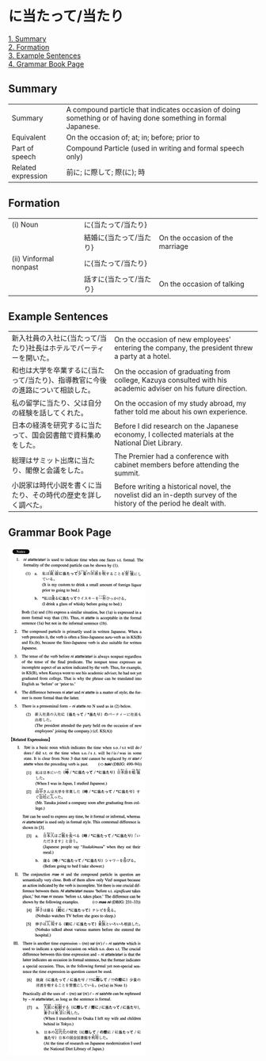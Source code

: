 # に当たって/当たり

[1. Summary](#summary)<br>
[2. Formation](#formation)<br>
[3. Example Sentences](#example-sentences)<br>
[4. Grammar Book Page](#grammar-book-page)<br>


## Summary

<table><tr>   <td>Summary</td>   <td>A compound particle that indicates occasion of doing something or of having done something in formal Japanese.</td></tr><tr>   <td>Equivalent</td>   <td>On the occasion of; at; in; before; prior to</td></tr><tr>   <td>Part of speech</td>   <td>Compound Particle (used in writing and formal speech only)</td></tr><tr>   <td>Related expression</td>   <td>前に; に際して; 際(に); 時</td></tr></table>

## Formation

<table class="table"><tbody><tr class="tr head"><td class="td"><span class="numbers">(i)</span> <span class="bold">Noun</span></td><td class="td"><span class="concept">に</span><span>{</span><span class="concept">当たって</span><span>/</span><span class="concept">当たり</span><span>}</span></td><td class="td"></td></tr><tr class="tr"><td class="td"></td><td class="td"><span>結婚</span><span class="concept">に</span><span>{</span><span class="concept">当たって</span><span>/</span><span class="concept">当たり</span><span>}</span></td><td class="td"><span>On the occasion of the marriage</span></td></tr><tr class="tr head"><td class="td"><span class="numbers">(ii)</span> <span class="bold">Vinformal nonpast</span></td><td class="td"><span class="concept">に</span><span>{</span><span class="concept">当たって</span><span>/</span><span class="concept">当たり</span><span>}</span></td><td class="td"></td></tr><tr class="tr"><td class="td"></td><td class="td"><span>話す</span><span class="concept">に</span><span>{</span><span class="concept">当たって</span><span>/</span><span class="concept">当たり</span><span>}</span></td><td class="td"><span>On the occasion of talking</span></td></tr></tbody></table>

## Example Sentences

<table><tr>   <td>新入社員の入社に{当たって/当たり}社長はホテルでパーティーを開いた。</td>   <td>On the occasion of new employees' entering the company, the president threw a party at a hotel.</td></tr><tr>   <td>和也は大学を卒業するに{当たって/当たり}、指導教官に今後の進路について相談した。</td>   <td>On the occasion of graduating from college, Kazuya consulted with his academic adviser on his future direction.</td></tr><tr>   <td>私の留学に当たり、父は自分の経験を話してくれた。</td>   <td>On the occasion of my study abroad, my father told me about his own experience.</td></tr><tr>   <td>日本の経済を研究するに当たって、国会図書館で資料集めをした。</td>   <td>Before I did research on the Japanese economy, I collected materials at the National Diet Library.</td></tr><tr>   <td>総理はサミット出席に当たり、閣僚と会議をした。</td>   <td>The Premier had a conference with cabinet members before attending the summit.</td></tr><tr>   <td>小説家は時代小説を書くに当たり、その時代の歴史を詳しく調べた。</td>   <td>Before writing a historical novel, the novelist did an in-depth survey of the history of the period he dealt with.</td></tr></table>

## Grammar Book Page

![](../img/Intermediateに当たって／当たり.png)

